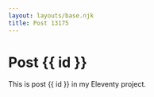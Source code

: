 ```yaml
---
layout: layouts/base.njk
title: Post 13175
---
```


# Post {{ id }}

This is post {{ id }} in my Eleventy project.
